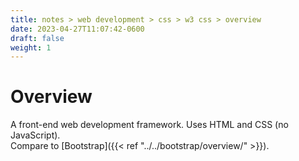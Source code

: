 ```yaml
---
title: notes > web development > css > w3 css > overview
date: 2023-04-27T11:07:42-0600
draft: false
weight: 1
---
```

# Overview
A front-end web development framework. Uses HTML and CSS (no JavaScript).  
Compare to [Bootstrap]({{< ref "../../bootstrap/overview/" >}}).
